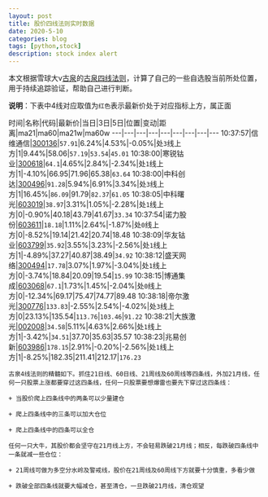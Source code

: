 ```yaml
---
layout: post
title: 股价四线法则实时数据
date: 2020-5-10
categories: blog
tags: [python,stock]
description: stock index alert
---
```



本文根据雪球大v[古泉](https://xueqiu.com/u/7148646888)的[古泉四线法则](https://xueqiu.com/7148646888/130498192)，计算了自己的一些自选股当前所处位置，用于持续追踪验证，帮助自己进行判断。

**说明**：下表中4线对应取值为`红色`表示最新价处于对应指标上方，属正面

时间|名称|代码|最新价|当日|3日|5日|位置|变动|距离|ma21|ma60|ma21w|ma60w
---|---|---|---|---|---|---|---|---
10:37:57|信维通信|[300136](https://xueqiu.com/S/SZ300136)|`57.91`|6.24%|4.53%|-0.05%|处`3`线上方|1|9.44%|58.06|`57.19`|`53.54`|`45.01`
10:38:00|寒锐钴业|[300618](https://xueqiu.com/S/SZ300618)|`64.1`|4.65%|2.84%|-2.34%|处`1`线上方|1|-4.10%|66.95|71.96|65.38|`63.64`
10:38:00|中科创达|[300496](https://xueqiu.com/S/SZ300496)|`91.28`|5.94%|6.91%|3.34%|处`3`线上方|1|16.45%|`86.09`|91.79|`82.37`|`61.05`
10:38:05|中科曙光|[603019](https://xueqiu.com/S/SH603019)|`38.97`|3.31%|1.05%|-2.28%|处`1`线上方|0|-0.90%|40.18|43.79|41.67|`33.34`
10:37:54|诺力股份|[603611](https://xueqiu.com/S/SH603611)|`18.18`|1.11%|2.64%|-1.87%|处`0`线上方|0|-8.52%|19.14|21.42|20.74|18.48
10:38:09|华友钴业|[603799](https://xueqiu.com/S/SH603799)|`35.92`|3.55%|3.23%|-2.56%|处`1`线上方|1|-4.89%|37.27|40.87|38.49|`34.92`
10:38:12|盛天网络|[300494](https://xueqiu.com/S/SZ300494)|`17.78`|3.07%|1.97%|-3.04%|处`1`线上方|0|-3.74%|18.84|20.09|19.54|`15.99`
10:38:15|博通集成|[603068](https://xueqiu.com/S/SH603068)|`67.1`|1.73%|1.45%|-2.04%|处`0`线上方|0|-12.34%|69.17|75.47|74.77|89.48
10:38:18|帝尔激光|[300776](https://xueqiu.com/S/SZ300776)|`133.83`|-2.55%|2.54%|-4.02%|处`3`线上方|0|23.13%|135.54|`113.76`|`103.46`|`91.22`
10:38:21|大族激光|[002008](https://xueqiu.com/S/SZ002008)|`34.58`|5.11%|4.63%|2.66%|处`1`线上方|1|-3.42%|`34.51`|37.70|35.63|35.57
10:38:23|兆易创新|[603986](https://xueqiu.com/S/SH603986)|`178.15`|2.91%|-0.20%|-2.56%|处`1`线上方|1|-8.25%|182.35|211.41|212.17|`176.23`

```
古泉4线法则的精髓如下。抓住21日线、60日线、21周线及60周线等四条线，外加21月线，任何一只股票上涨都要穿过这四条线，任何一只股票要想爆雷也要先下穿过这四条线：

+ 当股价爬上四条线中的两条可以少量建仓

+ 爬上四条线中的三条可以加大仓位

+ 爬上四条线中的四条可以全仓

任何一只大牛，其股价都会坚守在21月线上方，不会轻易跌破21月线；相反，每跌破四条线中一条就减一些仓位：

+ 21周线可做为多空分水岭及警戒线，股价在21周线及60周线下方就要十分慎重，多看少做

+ 跌破全部四条线就要大幅减仓，甚至清仓，一旦跌破21月线，清仓观望
```